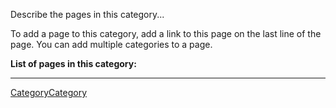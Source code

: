 
Describe the pages in this category... 

To add a page to this category, add a link to this page on the last line of the page. You can add multiple categories to a page. 

**List of pages in this category:** 

 



---

 [CategoryCategory](CategoryCategory) 
